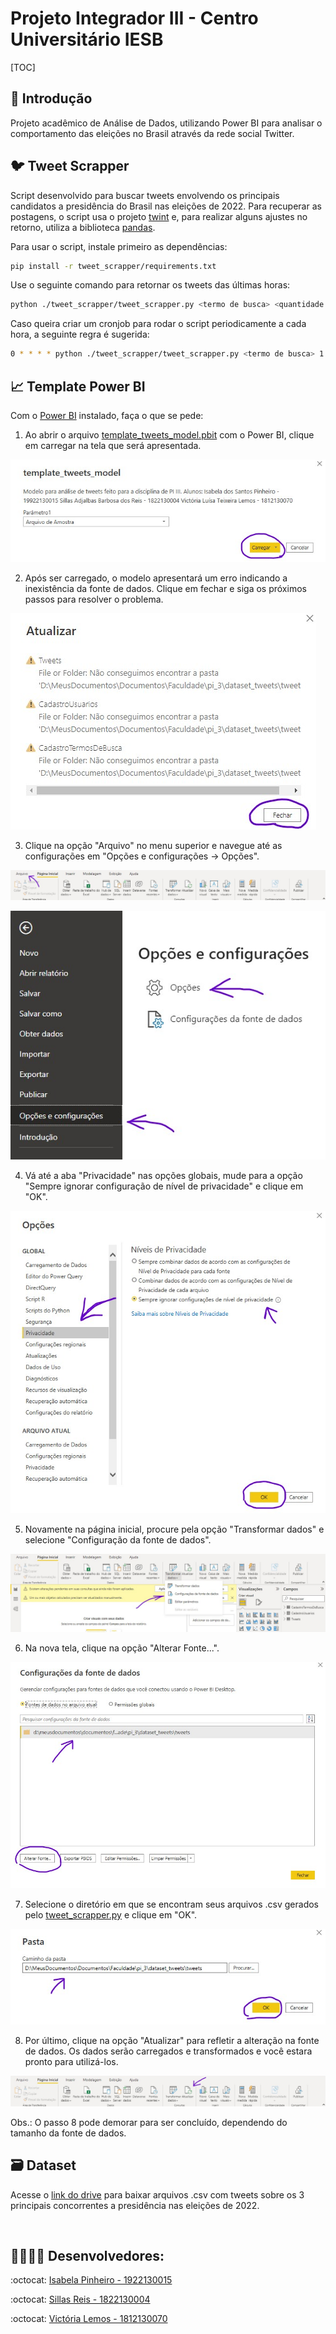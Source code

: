 # Projeto Integrador III - Centro Universitário IESB

[TOC]

## 📖 Introdução
Projeto acadêmico de Análise de Dados, utilizando Power BI para analisar o comportamento das eleições no Brasil através da rede social Twitter.

## 🐦 Tweet Scrapper
Script desenvolvido para buscar tweets envolvendo os principais candidatos a presidência do Brasil nas eleições de 2022. Para recuperar as postagens, o script usa o projeto [twint](https://github.com/kevctae/twint) e, para realizar alguns ajustes no retorno, utiliza a biblioteca [pandas](https://pandas.pydata.org/docs/).

Para usar o script, instale primeiro as dependências:

```sh
pip install -r tweet_scrapper/requirements.txt
```

Use o seguinte comando para retornar os tweets das últimas horas:

```sh
python ./tweet_scrapper/tweet_scrapper.py <termo de busca> <quantidade de horas> <pasta para gravar a saída>
```

Caso queira criar um cronjob para rodar o script periodicamente a cada hora, a seguinte regra é sugerida:

```sh
0 * * * * python ./tweet_scrapper/tweet_scrapper.py <termo de busca> 1 <pasta para gravar a saída> >>  <pasta para gravar os logs>/<termo de busca>.log 2>&1
```

## 📈 Template Power BI
Com o [Power BI](https://powerbi.microsoft.com/pt-br/desktop/) instalado, faça o que se pede:

1. Ao abrir o arquivo [template_tweets_model.pbit](./template_tweets_model.pbit) com o Power BI, clique em carregar na tela que será apresentada.

![passo 1](./example/1.jpg)

2. Após ser carregado, o modelo apresentará um erro indicando a inexistência da fonte de dados. Clique em fechar e siga os próximos passos para resolver o problema.

![passo 2](./example/2.jpg)

3. Clique na opção "Arquivo" no menu superior e navegue até as configurações em "Opções e configurações -> Opções".

![passo 3](./example/3.jpg)

![passo 3](./example/4.jpg)

4. Vá até a aba "Privacidade" nas opções globais, mude para a opção "Sempre ignorar configuração de nível de privacidade" e clique em "OK".

![passo 4](./example/5.jpg)

5. Novamente na página inicial, procure pela opção "Transformar dados" e selecione "Configuração da fonte de dados".

![passo 5](./example/6.jpg)

6. Na nova tela, clique na opção "Alterar Fonte...".

![passo 6](./example/7.jpg)

7. Selecione o diretório em que se encontram seus arquivos .csv gerados pelo [tweet_scrapper.py](./tweet_scrapper/tweet_scrapper.py) e clique em "OK".

![passo 7](./example/8.jpg)

8. Por último, clique na opção "Atualizar" para refletir a alteração na fonte de dados. Os dados serão carregados e transformados e você estara pronto para utilizá-los.

![passo 8](./example/9.jpg)

Obs.: O passo 8 pode demorar para ser concluído, dependendo do tamanho da fonte de dados.

## 🗃️ Dataset
Acesse o [link do drive](https://drive.google.com/drive/folders/1FGMvr1yfnIG7gRTS1tCUjuaZGJ_swycU?usp=sharing) para baixar arquivos .csv com tweets sobre os 3 principais concorrentes a presidência nas eleições de 2022.

<br>

## 👩🧔‍♂️👩 Desenvolvedores:
<p align="justify"> :octocat: <a href="https://github.com/IsabelaPinheiro"> Isabela Pinheiro - 1922130015 </a> </p>
<p align="justify"> :octocat: <a href="https://github.com/SillasReis"> Sillas Reis - 1822130004 </a> </p>
<p align="justify"> :octocat: <a href="https://github.com/lemosvictoria"> Victória Lemos - 1812130070 </a> </p>
